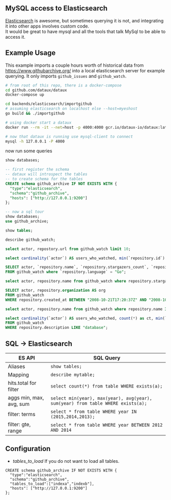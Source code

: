 
MySQL access to Elasticsearch
--------------------------------
[Elasticsearch](https://www.elastic.co/) is awesome, but sometimes querying it is not, and integrating it into other apps involves custom code.  
It would be great to have mysql and all the tools that talk MySql to be able to access it.

## Example Usage
This example imports a couple hours worth of historical data
from  https://www.githubarchive.org/ into a local elasticsearch server for example querying.
It only imports `github_issues` and `github_watch`.

```sh
# from root of this repo, there is a docker-compose
cd github.com/dataux/dataux
docker-compose up

cd backends/elasticsearch/importgithub
# assuming elasticsearch on localhost else --host=myeshost
go build && ./importgithub

# using docker start a dataux
docker run --rm -it --net=host -p 4000:4000 gcr.io/dataux-io/dataux:latest

# now that dataux is running use mysql-client to connect
mysql -h 127.0.0.1 -P 4000
```
now run some queries
```sql
show databases;

-- first register the schema
-- dataux will introspect the tables
-- to create schema for the tables
CREATE schema github_archive IF NOT EXISTS WITH {
  "type":"elasticsearch",
  "schema":"github_archive",
  "hosts": ["http://127.0.0.1:9200"]
};

-- now a sql tour
show databases;
use github_archive;

show tables;

describe github_watch;

select actor, repostory.url from github_watch limit 10;

select cardinality(`actor`) AS users_who_watched, min(`repository.id`) as oldest_repo from github_watch;

SELECT actor, `repository.name`, `repository.stargazers_count`, `repository.language`
FROM github_watch where `repository.language` = "Go";

select actor, repository.name from github_watch where repository.stargazers_count BETWEEN "1000" AND 1100;

SELECT actor, repository.organization AS org
FROM github_watch 
WHERE repository.created_at BETWEEN "2008-10-21T17:20:37Z" AND "2008-10-21T19:20:37Z";

select actor, repository.name from github_watch where repository.name IN ("node", "docker","d3","myicons", "bootstrap") limit 100;

select cardinality(`actor`) AS users_who_watched, count(*) as ct, min(`repository.id`) as oldest_repo
FROM github_watch
WHERE repository.description LIKE "database";


```

SQL -> Elasticsearch
----------------------------------

ES API | SQL Query  
----- | -------
Aliases                 | `show tables;`
Mapping                 | `describe mytable;`
hits.total  for filter  | `select count(*) from table WHERE exists(a);`
aggs min, max, avg, sum | `select min(year), max(year), avg(year), sum(year) from table WHERE exists(a);`
filter:   terms         | `select * from table WHERE year IN (2015,2014,2013);`
filter: gte, range      | `select * from table WHERE year BETWEEN 2012 AND 2014`


Configuration
-----------------------------
* *tables_to_load* If you do not want to load all tables.

```
CREATE schema github_archive IF NOT EXISTS WITH {
  "type":"elasticsearch",
  "schema":"github_archive",
  "tables_to_load":["indexa","indexb"],
  "hosts": ["http://127.0.0.1:9200"]
};

```